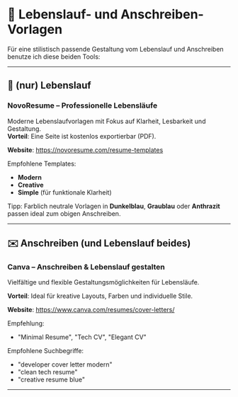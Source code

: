 # 🎨 Lebenslauf- und Anschreiben-Vorlagen

Für eine stilistisch passende Gestaltung vom Lebenslauf und Anschreiben benutze ich diese beiden Tools:

---

## 📄 (nur) Lebenslauf

### NovoResume – Professionelle Lebensläufe

Moderne Lebenslaufvorlagen mit Fokus auf Klarheit, Lesbarkeit und Gestaltung.  
**Vorteil**: Eine Seite ist kostenlos exportierbar (PDF).  

**Website**: https://novoresume.com/resume-templates

Empfohlene Templates:
- **Modern**
- **Creative**
- **Simple** (für funktionale Klarheit)

Tipp: Farblich neutrale Vorlagen in **Dunkelblau**, **Graublau** oder **Anthrazit** passen ideal zum obigen Anschreiben.

---
## ✉️ Anschreiben (und Lebenslauf beides)

### Canva – Anschreiben & Lebenslauf gestalten

Vielfältige und flexible Gestaltungsmöglichkeiten für Lebensläufe.  

**Vorteil**: Ideal für kreative Layouts, Farben und individuelle Stile. 

**Website**: https://www.canva.com/resumes/cover-letters/

Empfehlung:  

- "Minimal Resume", "Tech CV", "Elegant CV"

Empfohlene Suchbegriffe:

- "developer cover letter modern"
- "clean tech resume"
- "creative resume blue"

---